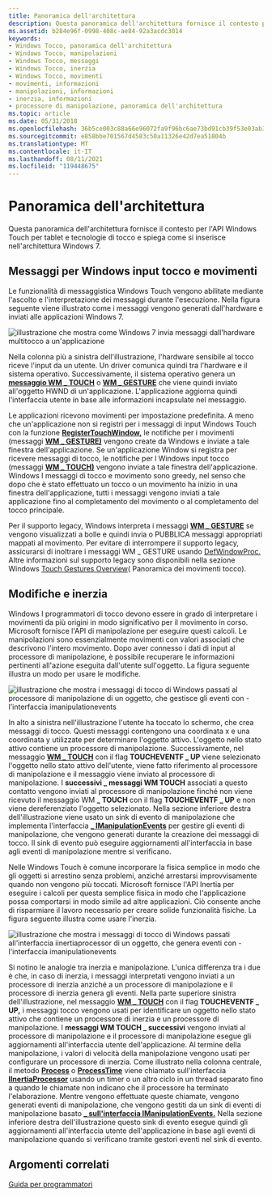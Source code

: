 ```yaml
---
title: Panoramica dell'architettura
description: Questa panoramica dell'architettura fornisce il contesto per l'API Windows Touch per tablet e tecnologie di tocco e spiega come si inserisce nell'architettura Windows 7.
ms.assetid: b284e96f-0998-408c-ae84-92a3acdc3014
keywords:
- Windows Tocco, panoramica dell'architettura
- Windows Tocco, manipolazioni
- Windows Tocco, messaggi
- Windows Tocco, inerzia
- Windows Tocco, movimenti
- movimenti, informazioni
- manipolazioni, informazioni
- inerzia, informazioni
- processore di manipolazione, panoramica dell'architettura
ms.topic: article
ms.date: 05/31/2018
ms.openlocfilehash: 36b5ce003c88a66e96072fa9f96bc6ae73bd91cb39f53e03ab3748dd14a194d1
ms.sourcegitcommit: e858bbe701567d4583c50a11326e42d7ea51804b
ms.translationtype: MT
ms.contentlocale: it-IT
ms.lasthandoff: 08/11/2021
ms.locfileid: "119448675"
---
```

# <a name="architectural-overview"></a>Panoramica dell'architettura

Questa panoramica dell'architettura fornisce il contesto per l'API Windows Touch per tablet e tecnologie di tocco e spiega come si inserisce nell'architettura Windows 7.

## <a name="messages-for-windows-touch-input-and-gestures"></a>Messaggi per Windows input tocco e movimenti

Le funzionalità di messaggistica Windows Touch vengono abilitate mediante l'ascolto e l'interpretazione dei messaggi durante l'esecuzione. Nella figura seguente viene illustrato come i messaggi vengono generati dall'hardware e inviati alle applicazioni Windows 7.

![illustrazione che mostra come Windows 7 invia messaggi dall'hardware multitocco a un'applicazione](images/wm-multitouch-messaging.png)

Nella colonna più a sinistra dell'illustrazione, l'hardware sensibile al tocco riceve l'input da un utente. Un driver comunica quindi tra l'hardware e il sistema operativo. Successivamente, il sistema operativo genera un [**messaggio WM \_ TOUCH**](wm-touchdown.md) o [**WM \_ GESTURE**](wm-gesture.md) che viene quindi inviato all'oggetto HWND di un'applicazione. L'applicazione aggiorna quindi l'interfaccia utente in base alle informazioni incapsulate nel messaggio.

Le applicazioni ricevono movimenti per impostazione predefinita. A meno che un'applicazione non si registri per i messaggi di input Windows Touch con la funzione [**RegisterTouchWindow,**](/windows/desktop/api/winuser/nf-winuser-registertouchwindow) le notifiche per i movimenti (messaggi [**WM \_ GESTURE)**](wm-gesture.md) vengono create da Windows e inviate a tale finestra dell'applicazione. Se un'applicazione Window si registra per ricevere messaggi di tocco, le notifiche per l Windows input tocco (messaggi [**WM \_ TOUCH)**](wm-touchdown.md) vengono inviate a tale finestra dell'applicazione. Windows I messaggi di tocco e movimento sono greedy, nel senso che dopo che è stato effettuato un tocco o un movimento ha inizio in una finestra dell'applicazione, tutti i messaggi vengono inviati a tale applicazione fino al completamento del movimento o al completamento del tocco principale.

Per il supporto legacy, Windows interpreta i messaggi [**WM \_ GESTURE**](wm-gesture.md) se vengono visualizzati a bolle e quindi invia o PUBBLICA messaggi appropriati mappati al movimento. Per evitare di interrompere il supporto legacy, assicurarsi di inoltrare i messaggi WM \_ GESTURE usando [DefWindowProc.](/windows/win32/api/winuser/nf-winuser-defwindowproca) Altre informazioni sul supporto legacy sono disponibili nella sezione Windows [Touch Gestures Overview](windows-touch-gestures-overview.md)( Panoramica dei movimenti tocco).

## <a name="manipulations-and-inertia"></a>Modifiche e inerzia

Windows I programmatori di tocco devono essere in grado di interpretare i movimenti da più origini in modo significativo per il movimento in corso. Microsoft fornisce l'API di manipolazione per eseguire questi calcoli. Le manipolazioni sono essenzialmente movimenti con valori associati che descrivono l'intero movimento. Dopo aver connesso i dati di input al processore di manipolazione, è possibile recuperare le informazioni pertinenti all'azione eseguita dall'utente sull'oggetto. La figura seguente illustra un modo per usare le modifiche.

![illustrazione che mostra i messaggi di tocco di Windows passati al processore di manipolazione di un oggetto, che gestisce gli eventi con \- l'interfaccia imanipulationevents](images/manipulation-arch.png)

In alto a sinistra nell'illustrazione l'utente ha toccato lo schermo, che crea messaggi di tocco. Questi messaggi contengono una coordinata x e una coordinata y utilizzate per determinare l'oggetto attivo. L'oggetto nello stato attivo contiene un processore di manipolazione. Successivamente, nel messaggio [**WM \_ TOUCH**](wm-touchdown.md) con il flag **TOUCHEVENTF \_ UP** viene selezionato l'oggetto nello stato attivo dell'utente, viene fatto riferimento al processore di manipolazione e il messaggio viene inviato al processore di manipolazione. I **successivi \_ messaggi WM TOUCH** associati a questo contatto vengono inviati al processore di manipolazione finché non viene ricevuto il messaggio WM **\_ TOUCH** con il flag **TOUCHEVENTF \_ UP** e non viene dereferenziato l'oggetto selezionato. Nella sezione inferiore destra dell'illustrazione viene usato un sink di evento di manipolazione che implementa l'interfaccia [**\_ IManipulationEvents**](/windows/win32/api/manipulations/nn-manipulations-_imanipulationevents) per gestire gli eventi di manipolazione, che vengono generati durante la creazione dei messaggi di tocco. Il sink di evento può eseguire aggiornamenti all'interfaccia in base agli eventi di manipolazione mentre si verificano.

Nelle Windows Touch è comune incorporare la fisica semplice in modo che gli oggetti si arrestino senza problemi, anziché arrestarsi improvvisamente quando non vengono più toccati. Microsoft fornisce l'API Inertia per eseguire i calcoli per questa semplice fisica in modo che l'applicazione possa comportarsi in modo simile ad altre applicazioni. Ciò consente anche di risparmiare il lavoro necessario per creare solide funzionalità fisiche. La figura seguente illustra come usare l'inerzia.

![illustrazione che mostra i messaggi di tocco di Windows passati all'interfaccia iinertiaprocessor di un oggetto, che genera eventi con \- l'interfaccia imanipulationevents](images/inertia-arch.png)

Si notino le analogie tra inerzia e manipolazione. L'unica differenza tra i due è che, in caso di inerzia, i messaggi interpretati vengono inviati a un processore di inerzia anziché a un processore di manipolazione e il processore di inerzia genera gli eventi. Nella parte superiore sinistra dell'illustrazione, nel messaggio [**WM \_ TOUCH**](wm-touchdown.md) con il flag **TOUCHEVENTF \_ UP,** i messaggi tocco vengono usati per identificare un oggetto nello stato attivo che contiene un processore di inerzia e un processore di manipolazione. I **messaggi WM TOUCH \_ successivi** vengono inviati al processore di manipolazione e il processore di manipolazione esegue gli aggiornamenti all'interfaccia utente dell'applicazione. Al termine della manipolazione, i valori di velocità della manipolazione vengono usati per configurare un processore di inerzia. Come illustrato nella colonna centrale, il metodo [**Process**](/windows/desktop/api/manipulations/nf-manipulations-iinertiaprocessor-process) o [**ProcessTime**](/windows/desktop/api/manipulations/nf-manipulations-iinertiaprocessor-processtime) viene chiamato sull'interfaccia [**IInertiaProcessor**](/windows/desktop/api/manipulations/nn-manipulations-iinertiaprocessor) usando un timer o un altro ciclo in un thread separato fino a quando le chiamate non indicano che il processore ha terminato l'elaborazione. Mentre vengono effettuate queste chiamate, vengono generati eventi di manipolazione, che vengono gestiti da un sink di eventi di manipolazione basato [**\_ sull'interfaccia IManipulationEvents.**](/windows/win32/api/manipulations/nn-manipulations-_imanipulationevents) Nella sezione inferiore destra dell'illustrazione questo sink di evento esegue quindi gli aggiornamenti all'interfaccia utente dell'applicazione in base agli eventi di manipolazione quando si verificano tramite gestori eventi nel sink di evento.

## <a name="related-topics"></a>Argomenti correlati

<dl> <dt>

[Guida per programmatori](programming-guide.md)
</dt> </dl>

 

 